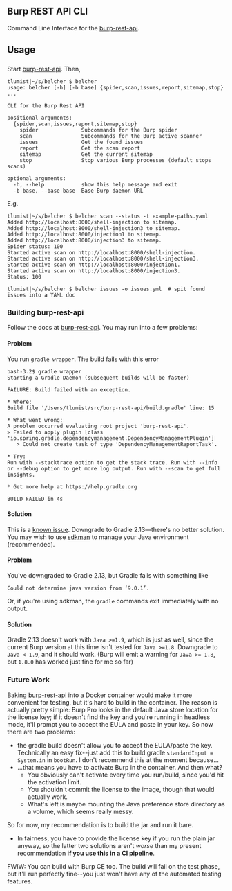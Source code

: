 ## Burp REST API CLI
Command Line Interface for the [burp-rest-api][burp-rest-api].

## Usage
###
Start [burp-rest-api][burp-rest-api]. Then,
```
tlumist|~/s/belcher $ belcher
usage: belcher [-h] [-b base] {spider,scan,issues,report,sitemap,stop} ...

CLI for the Burp Rest API

positional arguments:
  {spider,scan,issues,report,sitemap,stop}
    spider              Subcommands for the Burp spider
    scan                Subcommands for the Burp active scanner
    issues              Get the found issues
    report              Get the scan report
    sitemap             Get the current sitemap
    stop                Stop various Burp processes (default stops scans)

optional arguments:
  -h, --help            show this help message and exit
  -b base, --base base  Base Burp daemon URL
```

E.g.
```
tlumist|~/s/belcher $ belcher scan --status -t example-paths.yaml
Added http://localhost:8000/shell-injection to sitemap.
Added http://localhost:8000/shell-injection3 to sitemap.
Added http://localhost:8000/injection1 to sitemap.
Added http://localhost:8000/injection3 to sitemap.
Spider status: 100
Started active scan on http://localhost:8000/shell-injection.
Started active scan on http://localhost:8000/shell-injection3.
Started active scan on http://localhost:8000/injection1.
Started active scan on http://localhost:8000/injection3.
Status: 100

tlumist|~/s/belcher $ belcher issues -o issues.yml  # spit found issues into a YAML doc
```

### Building burp-rest-api
Follow the docs at [burp-rest-api][burp-rest-api]. You may run into a few problems:

#### Problem
You run `gradle wrapper`. The build fails with this error
```
bash-3.2$ gradle wrapper
Starting a Gradle Daemon (subsequent builds will be faster)

FAILURE: Build failed with an exception.

* Where:
Build file '/Users/tlumist/src/burp-rest-api/build.gradle' line: 15

* What went wrong:
A problem occurred evaluating root project 'burp-rest-api'.
> Failed to apply plugin [class 'io.spring.gradle.dependencymanagement.DependencyManagementPlugin']
   > Could not create task of type 'DependencyManagementReportTask'.

* Try:
Run with --stacktrace option to get the stack trace. Run with --info or --debug option to get more log output. Run with --scan to get full insights.

* Get more help at https://help.gradle.org

BUILD FAILED in 4s
```

#### Solution
This is a [known issue](https://github.com/vmware/burp-rest-api/issues/37). Downgrade
to Gradle 2.13&mdash;there's no better solution. You may wish to use [sdkman](https://sdkman.io/)
to manage your Java environment (recommended).

#### Problem
You've downgraded to Gradle 2.13, but Gradle fails with something like
```
Could not determine java version from ‘9.0.1’.
```
Or, if you're using sdkman, the `gradle` commands exit immediately with no output.

#### Solution
Gradle 2.13 doesn't work with `Java >=1.9`, which is just as well, since the current
Burp version at this time isn't tested for `Java >=1.8`. Downgrade to `Java < 1.9`,
and it should work. (Burp will emit a warning for `Java >= 1.8`, but `1.8.0` has worked just
fine for me so far)

### Future Work
Baking [burp-rest-api][burp-rest-api] into a Docker container would make it more convenient
for testing, but it's hard to build in the container. The reason is actually pretty simple:
Burp Pro looks in the default Java store location for the license key; if it doesn't find
the key and you're running in headless mode, it'll prompt you to accept the EULA and paste
in your key. So now there are two problems:
 - the gradle build doesn't allow you to accept the EULA/paste the key. Technically an easy
   fix--just add this to build.gradle `standardInput = System.in` in `bootRun`. I don't
   recommend this at the moment because...
 - ...that means you have to activate Burp in the container. And then what?
   - You obviously can't activate every time you run/build, since you'd hit the activation
     limit.
   - You shouldn't commit the license to the image, though that would actually work.
   - What's left is maybe mounting the Java preference store directory as a volume, which
     seems really messy.

So for now, my recommendation is to build the jar and run it bare.
 - In fairness, you have to provide the license key if you run the plain jar anyway,
   so the latter two solutions aren't *worse* than my present recommendation **if you use
   this in a CI pipeline**.

FWIW: You can build with Burp CE too. The build will fail on the test phase, but it'll run
perfectly fine--you just won't have any of the automated testing features.

[burp-rest-api]: https://github.com/vmware/burp-rest-api

